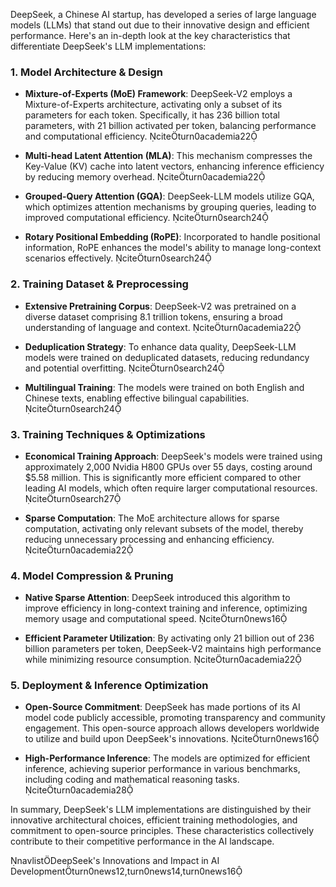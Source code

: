 
DeepSeek, a Chinese AI startup, has developed a series of large language models (LLMs) that stand out due to their innovative design and efficient performance. Here's an in-depth look at the key characteristics that differentiate DeepSeek's LLM implementations:

### 1. Model Architecture & Design

- **Mixture-of-Experts (MoE) Framework**: DeepSeek-V2 employs a Mixture-of-Experts architecture, activating only a subset of its parameters for each token. Specifically, it has 236 billion total parameters, with 21 billion activated per token, balancing performance and computational efficiency. citeturn0academia22

- **Multi-head Latent Attention (MLA)**: This mechanism compresses the Key-Value (KV) cache into latent vectors, enhancing inference efficiency by reducing memory overhead. citeturn0academia22

- **Grouped-Query Attention (GQA)**: DeepSeek-LLM models utilize GQA, which optimizes attention mechanisms by grouping queries, leading to improved computational efficiency. citeturn0search24

- **Rotary Positional Embedding (RoPE)**: Incorporated to handle positional information, RoPE enhances the model's ability to manage long-context scenarios effectively. citeturn0search24

### 2. Training Dataset & Preprocessing

- **Extensive Pretraining Corpus**: DeepSeek-V2 was pretrained on a diverse dataset comprising 8.1 trillion tokens, ensuring a broad understanding of language and context. citeturn0academia22

- **Deduplication Strategy**: To enhance data quality, DeepSeek-LLM models were trained on deduplicated datasets, reducing redundancy and potential overfitting. citeturn0search24

- **Multilingual Training**: The models were trained on both English and Chinese texts, enabling effective bilingual capabilities. citeturn0search24

### 3. Training Techniques & Optimizations

- **Economical Training Approach**: DeepSeek's models were trained using approximately 2,000 Nvidia H800 GPUs over 55 days, costing around $5.58 million. This is significantly more efficient compared to other leading AI models, which often require larger computational resources. citeturn0search27

- **Sparse Computation**: The MoE architecture allows for sparse computation, activating only relevant subsets of the model, thereby reducing unnecessary processing and enhancing efficiency. citeturn0academia22

### 4. Model Compression & Pruning

- **Native Sparse Attention**: DeepSeek introduced this algorithm to improve efficiency in long-context training and inference, optimizing memory usage and computational speed. citeturn0news16

- **Efficient Parameter Utilization**: By activating only 21 billion out of 236 billion parameters per token, DeepSeek-V2 maintains high performance while minimizing resource consumption. citeturn0academia22

### 5. Deployment & Inference Optimization

- **Open-Source Commitment**: DeepSeek has made portions of its AI model code publicly accessible, promoting transparency and community engagement. This open-source approach allows developers worldwide to utilize and build upon DeepSeek's innovations. citeturn0news16

- **High-Performance Inference**: The models are optimized for efficient inference, achieving superior performance in various benchmarks, including coding and mathematical reasoning tasks. citeturn0academia28

In summary, DeepSeek's LLM implementations are distinguished by their innovative architectural choices, efficient training methodologies, and commitment to open-source principles. These characteristics collectively contribute to their competitive performance in the AI landscape.

navlistDeepSeek's Innovations and Impact in AI Developmentturn0news12,turn0news14,turn0news16 
